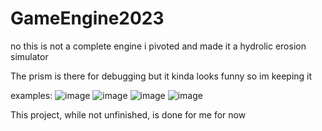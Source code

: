 # GameEngine2023

no this is not a complete engine i pivoted and made it a hydrolic erosion simulator

The prism is there for debugging but it kinda looks funny so im keeping it

examples:
![image](https://github.com/RedKaczynski/GameEngine2023/assets/76042878/0540c143-345a-4f13-80ff-b97a7c3f0527)
![image](https://github.com/RedKaczynski/GameEngine2023/assets/76042878/5d163c5e-2274-4e37-a7d3-aabc182e1918)
![image](https://github.com/RedKaczynski/GameEngine2023/assets/76042878/2b8619c0-e3b8-43f1-85f3-d2bf7057865d)
![image](https://github.com/RedKaczynski/GameEngine2023/assets/76042878/a17d0ceb-2227-4e40-8adb-e73054221a30)

This project, while not unfinished, is done for me for now
